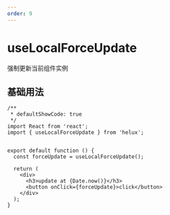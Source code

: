 ```yaml
---
order: 9
---
```


# useLocalForceUpdate

强制更新当前组件实例

## 基础用法

```tsx
/**
 * defaultShowCode: true
 */
import React from 'react';
import { useLocalForceUpdate } from 'helux';


export default function () {
  const forceUpdate = useLocalForceUpdate();

  return (
    <div>
      <h3>update at {Date.now()}</h3>
      <button onClick={forceUpdate}>click</button>
    </div>
  );
}
```
